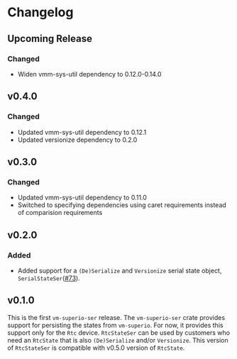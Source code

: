 # Changelog

## Upcoming Release

### Changed

- Widen vmm-sys-util dependency to 0.12.0-0.14.0

## v0.4.0

### Changed

- Updated vmm-sys-util dependency to 0.12.1
- Updated versionize dependency to 0.2.0

## v0.3.0

### Changed

- Updated vmm-sys-util dependency to 0.11.0
- Switched to specifying dependencies using caret requirements
  instead of comparision requirements

## v0.2.0

### Added

- Added support for a `(De)Serialize` and `Versionize` serial state object,
  `SerialStateSer`([#73](https://github.com/rust-vmm/vm-superio/pull/73)).

## v0.1.0

This is the first `vm-superio-ser` release.
The `vm-superio-ser` crate provides support for persisting the states from
`vm-superio`. For now, it provides this support only for the `Rtc` device.
`RtcStateSer` can be used by customers who need an `RtcState` that is also
`(De)Serialize` and/or `Versionize`.
This version of `RtcStateSer` is compatible with v0.5.0 version of `RtcState`.
